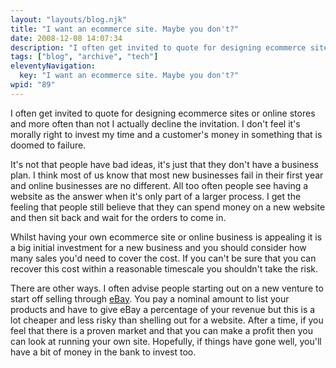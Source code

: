 ```yaml
---
layout: "layouts/blog.njk"
title: "I want an ecommerce site. Maybe you don't?"
date: 2008-12-08 14:07:34
description: "I often get invited to quote for designing ecommerce sites or online stores and more often than not I actually decline the invitation"
tags: ["blog", "archive", "tech"]
eleventyNavigation:
  key: "I want an ecommerce site. Maybe you don't?"
wpid: "89"
---
```


I often get invited to quote for designing ecommerce sites or online stores and more often than not I actually decline the invitation. I don't feel it's morally right to invest my time and a customer's money in something that is doomed to failure.

It's not that people have bad ideas, it's just that they don't have a business plan. I think most of us know that most new businesses fail in their first year and online businesses are no different. All too often people see having a website as the answer when it's only part of a larger process. I get the feeling that people still believe that they can spend money on a new website and then sit back and wait for the orders to come in.

Whilst having your own ecommerce site or online business is appealing it is a big initial investment for a new business and you should consider how many sales you'd need to cover the cost. If you can't be sure that you can recover this cost within a reasonable timescale you shouldn't take the risk.

There are other ways. I often advise people starting out on a new venture to start off selling through <a href="https://www.ebay.co.uk" target="_blank">eBay</a>. You pay a nominal amount to list your products and have to give eBay a percentage of your revenue but this is a lot cheaper and less risky than shelling out for a website. After a time, if you feel that there is a proven market and that you can make a profit then you can look at running your own site. Hopefully, if things have gone well, you'll have a bit of money in the bank to invest too.
